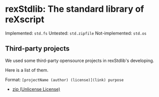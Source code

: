 # rexStdlib: The standard library of reXscript

Implemented: `std.fs`
Untested: `std.zipfile`
Not-implemented: `std.os`

## Third-party projects

We used some third-party opensource projects in rexStdlib's developing.

Here is a list of them.

Format: `[projectName (author) (license)](link) purpose`

- [zip (Unlicense License)](https://github.com/kuba--/zip)